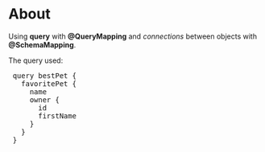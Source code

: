 # About
Using **query** with **@QueryMapping** and _connections_ between objects with **@SchemaMapping**.

The query used:

<pre>
 query bestPet {
   favoritePet {
     name
     owner {
       id
       firstName
     }
   }
 }
</pre>
